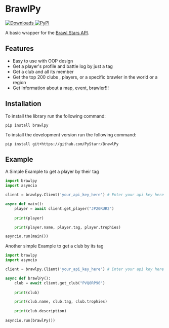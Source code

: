 # BrawlPy
<a href="https://pypi.org/project/brawlpy">
    <img alt="Downloads" src="https://img.shields.io/pypi/dm/brawlpy?color=blue">
</a>
<a href="https://pypi.org/project/brawlpy">
    <img alt="PyPI" src="https://img.shields.io/pypi/v/brawlpy?color=blue">
</a>

A basic wrapper for the [Brawl Stars API](https://developer.brawlstars.com/#/).

## Features
 * Easy to use with OOP design
 * Get a player's profile and battle log by just a tag
 * Get a club and all its member
 * Get the top 200 clubs , players, or a specific brawler in the world or a region
 * Get Information about a map, event, brawler!!!

## Installation
To install the library run the following command:
```
pip install brawlpy
```
To install the development version run the following command:
```
pip install git+https://github.com/PyStarr/BrawlPy
```

## Example
A Simple Example to get a player by their tag
```py
import brawlpy
import asyncio

client = brawlpy.Client('your_api_key_here') # Enter your api key here

async def main():
    player = await client.get_player("JP20RUR2")
    
    print(player)

    print(player.name, player.tag, player.trophies)

asyncio.run(main())
```
Another simple Example to get a club by its tag
```py
import brawlpy
import asyncio

client = brawlpy.Client('your_api_key_here') # Enter your api key here

async def brawlPy():
    club = await client.get_club("PVQ0RP90")
    
    print(club)

    print(club.name, club.tag, club.trophies)
    
    print(club.description)
    
asyncio.run(brawlPy())
```
